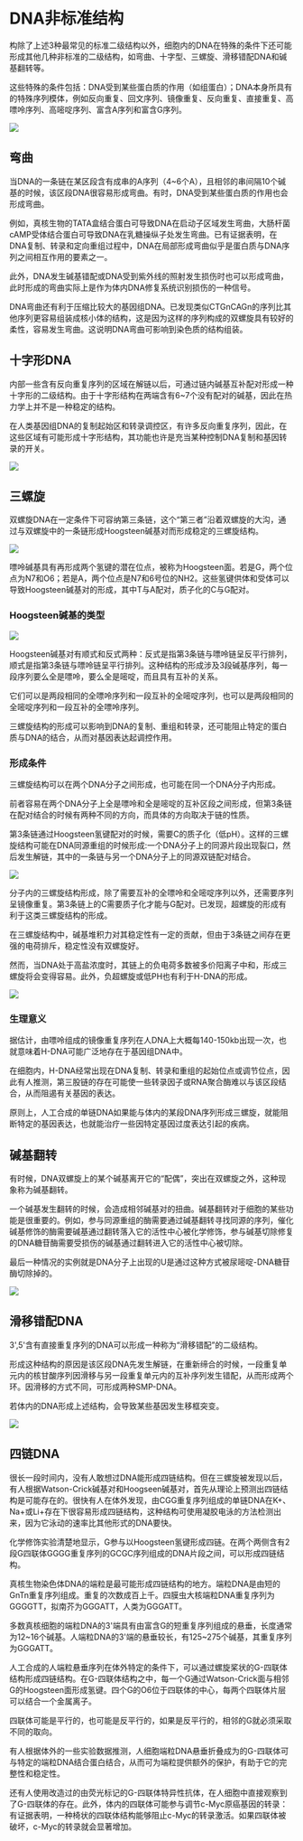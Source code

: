 # DNA非标准结构

构除了上述3种最常见的标准二级结构以外，细胞内的DNA在特殊的条件下还可能形成其他几种非标准的二级结构，如弯曲、十字型、三螺旋、滑移错配DNA和碱基翻转等。

这些特殊的条件包括：DNA受到某些蛋白质的作用（如组蛋白）；DNA本身所具有的特殊序列模体，例如反向重复、回文序列、镜像重复、反向重复、直接重复、高嘌呤序列、高嘧啶序列、富含A序列和富含G序列。

![](3.1.png)

## 弯曲

当DNA的一条链在某区段含有成串的A序列（4~6个A），且相邻的串间隔10个碱基的时候，该区段DNA很容易形成弯曲。有时，DNA受到某些蛋白质的作用也会形成弯曲。

例如，真核生物的TATA盒结合蛋白可导致DNA在启动子区域发生弯曲，大肠杆菌cAMP受体结合蛋白可导致DNA在乳糖操纵子处发生弯曲。已有证据表明，在DNA复制、转录和定向重组过程中，DNA在局部形成弯曲似乎是蛋白质与DNA序列之间相互作用的要素之一。

此外，DNA发生碱基错配或DNA受到紫外线的照射发生损伤时也可以形成弯曲，此时形成的弯曲实际上是作为体内DNA修复系统识别损伤的一种信号。

DNA弯曲还有利于压缩比较大的基因组DNA。已发现类似CTGnCAGn的序列比其他序列更容易组装成核小体的结构，这是因为这样的序列构成的双螺旋具有较好的柔性，容易发生弯曲。这说明DNA弯曲可影响到染色质的结构组装。

## 十字形DNA

内部一些含有反向重复序列的区域在解链以后，可通过链内碱基互补配对形成一种十字形的二级结构。由于十字形结构在两端含有6~7个没有配对的碱基，因此在热力学上并不是一种稳定的结构。

在人类基因组DNA的复制起始区和转录调控区，有许多反向重复序列，因此，在这些区域有可能形成十字形结构，其功能也许是充当某种控制DNA复制和基因转录的开关。

![](3.2.png)

## 三螺旋

双螺旋DNA在一定条件下可容纳第三条链，这个“第三者”沿着双螺旋的大沟，通过与双螺旋中的一条链形成Hoogsteen碱基对而形成稳定的三螺旋结构。

![](3.3.png)

嘌呤碱基具有再形成两个氢键的潜在位点，被称为Hoogsteen面。若是G，两个位点为N7和O6；若是A，两个位点是N7和6号位的NH2。这些氢键供体和受体可以导致Hoogsteen碱基对的形成，其中T与A配对，质子化的C与G配对。

### Hoogsteen碱基的类型

![](3.4.png)

Hoogsteen碱基对有顺式和反式两种：反式是指第3条链与嘌呤链呈反平行排列，顺式是指第3条链与嘌呤链呈平行排列。这种结构的形成涉及3段碱基序列，每一段序列要么全是嘌呤，要么全是嘧啶，而且具有互补的关系。

它们可以是两段相同的全嘌呤序列和一段互补的全嘧啶序列，也可以是两段相同的全嘧啶序列和一段互补的全嘌呤序列。

三螺旋结构的形成可以影响到DNA的复制、重组和转录，还可能阻止特定的蛋白质与DNA的结合，从而对基因表达起调控作用。

### 形成条件

三螺旋结构可以在两个DNA分子之间形成，也可能在同一个DNA分子内形成。

前者容易在两个DNA分子上全是嘌呤和全是嘧啶的互补区段之间形成，但第3条链在配对结合的时候有两种不同的方向，而具体的方向取决于链的性质。

第3条链通过Hoogsteen氢键配对的时候，需要C的质子化（低pH）。这样的三螺旋结构可能在DNA同源重组的时候形成:一个DNA分子上的同源片段出现裂口，然后发生解链，其中的一条链与另一个DNA分子上的同源双链配对结合。

![](3.5.png)

分子内的三螺旋结构形成，除了需要互补的全嘌呤和全嘧啶序列以外，还需要序列呈镜像重复。第3条链上的C需要质子化才能与G配对。已发现，超螺旋的形成有利于这类三螺旋结构的形成。

在三螺旋结构中，碱基堆积力对其稳定性有一定的贡献，但由于3条链之间存在更强的电荷排斥，稳定性没有双螺旋好。

然而，当DNA处于高盐浓度时，其链上的负电荷多数被多价阳离子中和，形成三螺旋将会变得容易。此外，负超螺旋或低PH也有利于H-DNA的形成。

![](3.6.png)

### 生理意义

据估计，由嘌呤组成的镜像重复序列在人DNA上大概每140-150kb出现一次，也就意味着H-DNA可能广泛地存在于基因组DNA中。

在细胞内，H-DNA经常出现在DNA复制、转录和重组的起始位点或调节位点，因此有人推测，第三股链的存在可能使一些转录因子或RNA聚合酶难以与该区段结合，从而阻遏有关基因的表达。

原则上，人工合成的单链DNA如果能与体内的某段DNA序列形成三螺旋，就能阻断特定的基因表达，也就能治疗一些因特定基因过度表达引起的疾病。

## 碱基翻转

有时候，DNA双螺旋上的某个碱基离开它的“配偶”，突出在双螺旋之外，这种现象称为碱基翻转。

一个碱基发生翻转的时候，会造成相邻碱基对的扭曲。碱基翻转对于细胞的某些功能是很重要的。例如，参与同源重组的酶需要通过碱基翻转寻找同源的序列，催化碱基修饰的酶需要碱基通过翻转落入它的活性中心被化学修饰，参与碱基切除修复的DNA糖苷酶需要受损伤的碱基通过翻转进入它的活性中心被切除。

最后一种情况的实例就是DNA分子上出现的U是通过这种方式被尿嘧啶-DNA糖苷酶切除掉的。

![](3.7.png)

## 滑移错配DNA

3',5'含有直接重复序列的DNA可以形成一种称为“滑移错配”的二级结构。

形成这种结构的原因是该区段DNA先发生解链，在重新缔合的时候，一段重复单元内的核甘酸序列因滑移与另一段重复单元内的互补序列发生错配，从而形成两个环。因滑移的方式不同，可形成两种SMP-DNA。

若体内的DNA形成上述结构，会导致某些基因发生移框突变。

![](3.8.png)

## 四链DNA

很长一段时间内，没有人敢想过DNA能形成四链结构。但在三螺旋被发现以后，有人根据Watson-Crick碱基对和Hoogseen碱基对，首先从理论上预测出四链结构是可能存在的。很快有人在体外发现，由CGG重复序列组成的单链DNA在K+、Na+或Li+存在下很容易形成四链结构，这种结构可使用凝胶电泳的方法检测出来，因为它泳动的速率比其他形式的DNA要快。

化学修饰实验清楚地显示，G参与以Hoogsteen氢键形成四链。在两个两侧含有2段G四联体GGGG重复序列的GCGC序列组成的DNA片段之间，可以形成四链结构。

真核生物染色体DNA的端粒是最可能形成四链结构的地方。端粒DNA是由短的GnTn重复序列组成。重复的次数成百上千。四膜虫大核端粒DNA重复序列为GGGGTT，拟南芥为GGGATT，人类为GGGATT。

多数真核细胞的端粒DNA的3'端具有由富含G的短重复序列组成的悬垂，长度通常为12~16个碱基。人端粒DNA的3'端的悬垂较长，有125~275个碱基，其重复序列为GGGATT。

人工合成的人端粒悬垂序列在体外特定的条件下，可以通过螺旋桨状的G-四联体结构形成四链结构。在G-四联体结构之中，每一个G通过Watson-Crick面与相邻G的Hoogsteen面形成氢键。四个G的O6位于四联体的中心，每两个四联体片层可以结合一个金属离子。

四联体可能是平行的，也可能是反平行的，如果是反平行的，相邻的G就必须采取不同的取向。

有人根据体外的一些实验数据推测，人细胞端粒DNA悬垂折叠成为的G-四联体可与特定的端粒DNA结合蛋白结合，从而可为端粒提供额外的保护，有助于它的完整性和稳定性。

还有人使用改造过的由荧光标记的G-四联体特异性抗体，在人细胞中直接观察到了G-四联体的存在。此外，体内的四联体可能参与调节c-Myc原癌基因的转录：有证据表明，一种椅状的四联体结构能够阻止c-Myc的转录激活。如果四联体被破坏，c-Myc的转录就会显著增加。
